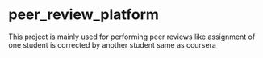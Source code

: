 # peer_review_platform
This project is mainly used for performing peer reviews like assignment of one student is corrected by another student same as coursera
